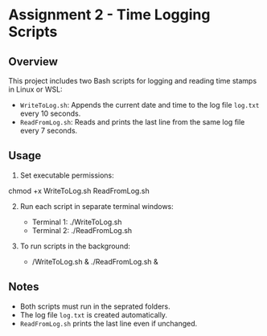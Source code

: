 # Assignment 2 - Time Logging Scripts

## Overview

This project includes two Bash scripts for logging and reading time stamps in Linux or WSL:

- `WriteToLog.sh`: Appends the current date and time to the log file `log.txt` every 10 seconds.
- `ReadFromLog.sh`: Reads and prints the last line from the same log file every 7 seconds.

## Usage

1. Set executable permissions:

chmod +x WriteToLog.sh ReadFromLog.sh


2. Run each script in separate terminal windows:
    * Terminal 1: ./WriteToLog.sh
    * Terminal 2: ./ReadFromLog.sh

3. To run scripts in the background: 
    * /WriteToLog.sh & ./ReadFromLog.sh &

    
## Notes
- Both scripts must run in the seprated folders.
- The log file `log.txt` is created automatically.
- `ReadFromLog.sh` prints the last line even if unchanged.


